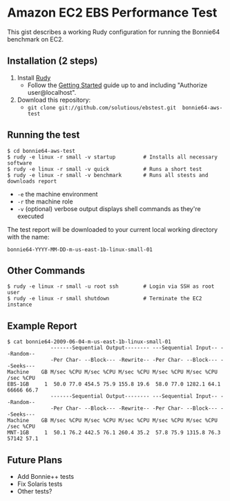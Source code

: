 # Amazon EC2 EBS Performance Test

This gist describes a working Rudy configuration for running the Bonnie64 benchmark on EC2. 

## Installation (2 steps)

1. Install [Rudy](http://github.com/solutious/rudy/)
    * Follow the [Getting Started](http://solutious.com/products/rudy/getting-started.html) guide up to and including "Authorize user@localhost".
2. Download this repository:
    * `git clone git://github.com/solutious/ebstest.git  bonnie64-aws-test`

## Running the test

    $ cd bonnie64-aws-test
    $ rudy -e linux -r small -v startup         # Installs all necessary software
    $ rudy -e linux -r small -v quick           # Runs a short test
    $ rudy -e linux -r small -v benchmark       # Runs all stests and downloads report

* `-e` the machine environment 
* `-r` the machine role
* `-v` (optional) verbose output displays shell commands as they're executed

The test report will be downloaded to your current local working directory with the name: 

    bonnie64-YYYY-MM-DD-m-us-east-1b-linux-small-01 

## Other Commands

    $ rudy -e linux -r small -u root ssh        # Login via SSH as root user
    $ rudy -e linux -r small shutdown           # Terminate the EC2 instance

## Example Report

    $ cat bonnie64-2009-06-04-m-us-east-1b-linux-small-01
                  -------Sequential Output-------- ---Sequential Input-- --Random--
                  -Per Char- --Block--- -Rewrite-- -Per Char- --Block--- --Seeks---
    Machine    GB M/sec %CPU M/sec %CPU M/sec %CPU M/sec %CPU M/sec %CPU  /sec %CPU
    EBS-1GB     1  50.0 77.0 454.5 75.9 155.8 19.6  58.0 77.0 1282.1 64.1 66666 66.7
                  -------Sequential Output-------- ---Sequential Input-- --Random--
                  -Per Char- --Block--- -Rewrite-- -Per Char- --Block--- --Seeks---
    Machine    GB M/sec %CPU M/sec %CPU M/sec %CPU M/sec %CPU M/sec %CPU  /sec %CPU
    MNT-1GB     1  50.1 76.2 442.5 76.1 260.4 35.2  57.8 75.9 1315.8 76.3 57142 57.1

## Future Plans ##

* Add Bonnie++ tests
* Fix Solaris tests
* Other tests?


